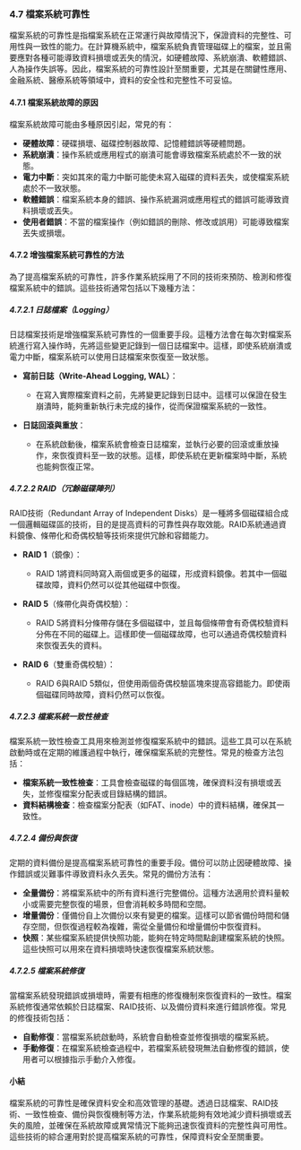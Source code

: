 ### 4.7 檔案系統可靠性

檔案系統的可靠性是指檔案系統在正常運行與故障情況下，保證資料的完整性、可用性與一致性的能力。在計算機系統中，檔案系統負責管理磁碟上的檔案，並且需要應對各種可能導致資料損壞或丟失的情況，如硬體故障、系統崩潰、軟體錯誤、人為操作失誤等。因此，檔案系統的可靠性設計至關重要，尤其是在關鍵性應用、金融系統、醫療系統等領域中，資料的安全性和完整性不可妥協。

#### 4.7.1 檔案系統故障的原因

檔案系統故障可能由多種原因引起，常見的有：

- **硬體故障**：硬碟損壞、磁碟控制器故障、記憶體錯誤等硬體問題。
- **系統崩潰**：操作系統或應用程式的崩潰可能會導致檔案系統處於不一致的狀態。
- **電力中斷**：突如其來的電力中斷可能使未寫入磁碟的資料丟失，或使檔案系統處於不一致狀態。
- **軟體錯誤**：檔案系統本身的錯誤、操作系統漏洞或應用程式的錯誤可能導致資料損壞或丟失。
- **使用者錯誤**：不當的檔案操作（例如錯誤的刪除、修改或誤用）可能導致檔案丟失或損壞。

#### 4.7.2 增強檔案系統可靠性的方法

為了提高檔案系統的可靠性，許多作業系統採用了不同的技術來預防、檢測和修復檔案系統中的錯誤。這些技術通常包括以下幾種方法：

##### 4.7.2.1 日誌檔案（Logging）

日誌檔案技術是增強檔案系統可靠性的一個重要手段。這種方法會在每次對檔案系統進行寫入操作時，先將這些變更記錄到一個日誌檔案中。這樣，即使系統崩潰或電力中斷，檔案系統可以使用日誌檔案來恢復至一致狀態。

- **寫前日誌（Write-Ahead Logging, WAL）**：
  - 在寫入實際檔案資料之前，先將變更記錄到日誌中。這樣可以保證在發生崩潰時，能夠重新執行未完成的操作，從而保證檔案系統的一致性。

- **日誌回滾與重放**：
  - 在系統啟動後，檔案系統會檢查日誌檔案，並執行必要的回滾或重放操作，來恢復資料至一致的狀態。這樣，即使系統在更新檔案時中斷，系統也能夠恢復正常。

##### 4.7.2.2 RAID（冗餘磁碟陣列）

RAID技術（Redundant Array of Independent Disks）是一種將多個磁碟組合成一個邏輯磁碟區的技術，目的是提高資料的可靠性與存取效能。RAID系統通過資料鏡像、條帶化和奇偶校驗等技術來提供冗餘和容錯能力。

- **RAID 1**（鏡像）：
  - RAID 1將資料同時寫入兩個或更多的磁碟，形成資料鏡像。若其中一個磁碟故障，資料仍然可以從其他磁碟中恢復。

- **RAID 5**（條帶化與奇偶校驗）：
  - RAID 5將資料分條帶存儲在多個磁碟中，並且每個條帶會有奇偶校驗資料分佈在不同的磁碟上。這樣即使一個磁碟故障，也可以通過奇偶校驗資料來恢復丟失的資料。

- **RAID 6**（雙重奇偶校驗）：
  - RAID 6與RAID 5類似，但使用兩個奇偶校驗區塊來提高容錯能力。即使兩個磁碟同時故障，資料仍然可以恢復。

##### 4.7.2.3 檔案系統一致性檢查

檔案系統一致性檢查工具用來檢測並修復檔案系統中的錯誤。這些工具可以在系統啟動時或在定期的維護過程中執行，確保檔案系統的完整性。常見的檢查方法包括：

- **檔案系統一致性檢查**：工具會檢查磁碟的每個區塊，確保資料沒有損壞或丟失，並修復檔案分配表或目錄結構的錯誤。
- **資料結構檢查**：檢查檔案分配表（如FAT、inode）中的資料結構，確保其一致性。

##### 4.7.2.4 備份與恢復

定期的資料備份是提高檔案系統可靠性的重要手段。備份可以防止因硬體故障、操作錯誤或災難事件導致資料永久丟失。常見的備份方法有：

- **全量備份**：將檔案系統中的所有資料進行完整備份。這種方法適用於資料量較小或需要完整恢復的場景，但會消耗較多時間和空間。
- **增量備份**：僅備份自上次備份以來有變更的檔案。這樣可以節省備份時間和儲存空間，但恢復過程較為複雜，需從全量備份和增量備份中恢復資料。
- **快照**：某些檔案系統提供快照功能，能夠在特定時間點創建檔案系統的快照。這些快照可以用來在資料損壞時快速恢復檔案系統狀態。

##### 4.7.2.5 檔案系統修復

當檔案系統發現錯誤或損壞時，需要有相應的修復機制來恢復資料的一致性。檔案系統修復通常依賴於日誌檔案、RAID技術、以及備份資料來進行錯誤修復。常見的修復技術包括：

- **自動修復**：當檔案系統啟動時，系統會自動檢查並修復損壞的檔案系統。
- **手動修復**：在檔案系統檢查過程中，若檔案系統發現無法自動修復的錯誤，使用者可以根據指示手動介入修復。

#### 小結

檔案系統的可靠性是確保資料安全和高效管理的基礎。透過日誌檔案、RAID技術、一致性檢查、備份與恢復機制等方法，作業系統能夠有效地減少資料損壞或丟失的風險，並確保在系統故障或異常情況下能夠迅速恢復資料的完整性與可用性。這些技術的綜合運用對於提高檔案系統的可靠性，保障資料安全至關重要。